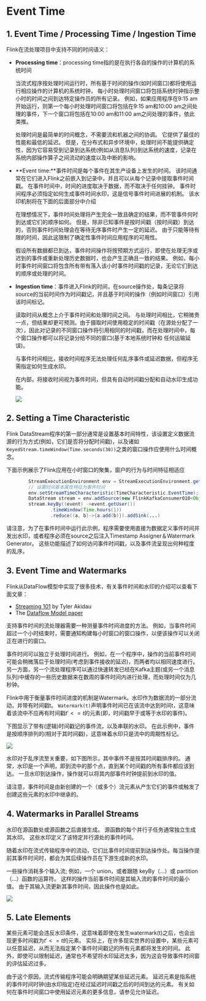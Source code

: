 # Event Time

## 1. Event Time / Processing Time / Ingestion Time

Flink在流处理项目中支持不同的时间语义：

- **Processing time**：processing time指的是在执行各自的操作的计算机的系统时间

	当流式程序按处理时间运行时，所有基于时间的操作(如时间窗口)都将使用运行相应操作的计算机的系统时钟， 每小时处理时间窗口将包括系统时钟指示整小时的时间之间到达特定操作员的所有记录。 例如，如果应用程序在9:15 am开始运行，则第一个每小时处理时间窗口将包括在9:15 am和10:00 am之间处理的事件，下一个窗口将包括在10:00 am和11:00 am之间处理的事件，依此类推。

	处理时间是最简单的时间概念，不需要流和机器之间的协调。 它提供了最佳的性能和最低的延迟。 但是，在分布式和异步环境中，处理时间不能提供确定性，因为它容易受到记录到达系统(例如从消息队列)到达系统的速度，记录在系统内部操作算子之间流动的速度以及中断的影响。

- **Event time:**事件时间是每个事件在其生产设备上发生的时间。 该时间通常在它们进入Flink之前嵌入到记录中，并且可以从每个记录中提取事件时间戳。 在事件时间中，时间的进度取决于数据，而不取决于任何挂钟。 事件时间程序必须指定如何生成事件时间水印，这是信号事件时间进展的机制。 该水印机制将在下面的后面部分中介绍

	在理想情况下，事件时间处理将产生完全一致且确定的结果，而不管事件何时到达或它们的顺序如何。 但是，除非已知事件是按时间戳（按时间戳）到达的，否则事件时间处理会在等待无序事件时产生一定的延迟。 由于只能等待有限的时间，因此这限制了确定性事件时间应用程序的可用性。

	假设所有数据都已到达，事件时间操作将按预期方式运行，即使在处理无序或迟到的事件或重新处理历史数据时，也会产生正确且一致的结果。 例如，每小时事件时间窗口将包含所有带有落入该小时事件时间戳的记录，无论它们到达的顺序或处理的时间。

- **Ingestion time**：事件进入Flink的时间，在source操作处，每条记录将source的当前时间作为时间戳记，并且基于时间的操作（例如时间窗口）引用该时间标记。

	读取时间从概念上介于事件时间和处理时间之间。 与处理时间相比，它稍微贵一点，但结果却更可预测。由于摄取时间使用稳定的时间戳（在源处分配了一次），因此对记录的不同窗口操作将引用相同的时间戳，而在处理时间中，每个窗口操作都可以将记录分给不同的窗口(基于本地系统时钟和 任何运输延误)。

	与事件时间相比，接收时间程序无法处理任何乱序事件或延迟数据，但程序无需指定如何生成水印。

	在内部，将接收时间视为事件时间，但具有自动时间戳分配和自动水印生成功能。

	![](https://ci.apache.org/projects/flink/flink-docs-release-1.10/fig/times_clocks.svg)

## 2. Setting a Time Characteristic

Flink DataStream程序的第一部分通常是设置基本时间特性，该设置定义数据流源的行为方式(例如，它们是否将分配时间戳)，以及诸如`KeyedStream.timeWindow(Time.seconds(30))`之类的窗口操作应使用什么时间概念。

下面示例展示了Flink应用在小时窗口的聚集，窗户的行为与时间特征相适应

```java
        StreamExecutionEnvironment env = StreamExecutionEnvironment.getExecutionEnvironment();
        // 设置时间基本属性特征为事件时间
        env.setStreamTimeCharacteristic(TimeCharacteristic.EventTime);
        DataStream stream = env.addSource(new FlinkKafkaConsumer010<Object>(topic, schema, props));
        stream.keyBy((event) ->event.getUser())
                .timeWindow(Time.hours(1))
                .reduce((a, b)->{a.add(b)}).addSink(...)
```

请注意，为了在事件时间中运行此示例，程序需要使用直接为数据定义事件时间并发出水印，或者程序必须在source之后注入Timestamp Assigner＆Watermark Generator。 这些功能描述了如何访问事件时间戳，以及事件流呈现出何种程度的乱序。

## 3. Event Time and Watermarks

Flink从DataFlow模型中实现了很多技术，有关事件时间和水印的介绍可以查看下面文章：

- [Streaming 101](https://www.oreilly.com/ideas/the-world-beyond-batch-streaming-101) by Tyler Akidau
- The [Dataflow Model paper](https://research.google.com/pubs/archive/43864.pdf)

支持事件时间的流处理器需要一种测量事件时间进度的方法。 例如，当事件时间超过一个小时结束时，需要通知构建每小时窗口的窗口操作，以便该操作可以关闭正在进行的窗口。

事件时间可以独立于处理时间进行。 例如，在一个程序中，操作的当前事件时间可能会稍微落后于处理时间(考虑到事件接收的延迟)，而两者均以相同速度进行。 另一方面，另一个流处理程序可以通过快速转发已经在Kafka主题(或另一个消息队列)中缓存的一些历史数据来在数周的事件时间内进行处理，而处理时间仅为几秒钟。

Flink中用于衡量事件时间进度的机制是Watermark。水印作为数据流的一部分流动，并带有时间戳t。 `Watermark(t)`声明事件时间已在该流中达到时间t，这意味着该流中不应再有时间戳$t'<= t$的元素(即，时间戳早于或等于水印的事件)。

下图显示了带有(逻辑)时间戳记的事件流，以及串联的水印。 在此示例中，事件是按顺序排列的(相对于其时间戳)，这意味着水印只是流中的周期性标记。

![](https://ci.apache.org/projects/flink/flink-docs-release-1.10/fig/stream_watermark_in_order.svg)

水印对于乱序流至关重要，如下图所示，其中事件不是按其时间戳排序的。 通常，水印是一个声明，即到流中的那个点，直到某个时间戳的所有事件都应该到达。 一旦水印到达操作，操作就可以将其内部事件时钟提前到水印的值。

请注意，事件时间是由新创建的一个（或多个）流元素从产生它们的事件或触发了创建这些元素的水印中继承的。

## 4. Watermarks in Parallel Streams

水印在源函数处或源函数之后直接生成。 源函数的每个并行子任务通常独立生成其水印。 这些水印定义了该特定并行源处的事件时间。

随着水印在流式传输程序中的流动，它们比事件时间提前到达操作处。每当操作提前其事件时间时，都会为其后续操作员在下游生成新的水印。

一些操作消耗多个输入流; 例如，一个 union，或者跟随 keyBy（…）或 partition（…）函数的运算符。 这样的操作当前事件时间是其输入流的事件时间的最小值。 由于其输入流更新其事件时间，因此操作也是如此。

![](https://ci.apache.org/projects/flink/flink-docs-release-1.10/fig/parallel_streams_watermarks.svg)

## 5. Late Elements

某些元素可能会违反水印条件，这意味着即使在发生watermark(t)之后，也会出现更多时间戳为$t'<= t$的元素。 实际上，在许多现实世界的设置中，某些元素可以任意延迟，从而无法指定某个事件时间戳记的所有元素都将发生的时间。 此外，即使可以限制延迟，通常也不希望将水印延迟太多，因为这会导致事件时间窗的评估延迟过多。

由于这个原因，流式传输程序可能会明确期望某些延迟元素。 延迟元素是指系统的事件时间时钟(由水印指定)在经过延迟时间戳之后的时间到达的元素。 有关如何在事件时间窗口中使用延迟元素的更多信息，请参见允许延迟。

